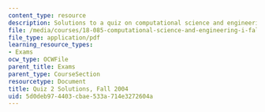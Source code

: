 ```yaml
---
content_type: resource
description: Solutions to a quiz on computational science and engineering.
file: /media/courses/18-085-computational-science-and-engineering-i-fall-2008/5d0deb974403cbae533a714e3272604a_q2sols18085f04.pdf
file_type: application/pdf
learning_resource_types:
- Exams
ocw_type: OCWFile
parent_title: Exams
parent_type: CourseSection
resourcetype: Document
title: Quiz 2 Solutions, Fall 2004
uid: 5d0deb97-4403-cbae-533a-714e3272604a
---
```

